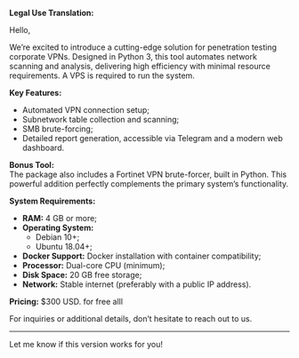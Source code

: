 

**Legal Use Translation:**

Hello,

We’re excited to introduce a cutting-edge solution for penetration testing corporate VPNs. Designed in Python 3, this tool automates network scanning and analysis, delivering high efficiency with minimal resource requirements. A VPS is required to run the system.

**Key Features:**  
- Automated VPN connection setup;  
- Subnetwork table collection and scanning;  
- SMB brute-forcing;  
- Detailed report generation, accessible via Telegram and a modern web dashboard.  

**Bonus Tool:**  
The package also includes a Fortinet VPN brute-forcer, built in Python. This powerful addition perfectly complements the primary system’s functionality.

**System Requirements:**  
- **RAM:** 4 GB or more;  
- **Operating System:**  
   - Debian 10+;  
   - Ubuntu 18.04+;  
- **Docker Support:** Docker installation with container compatibility;  
- **Processor:** Dual-core CPU (minimum);  
- **Disk Space:** 20 GB free storage;  
- **Network:** Stable internet (preferably with a public IP address).  

**Pricing:** $300 USD.  for free alll

For inquiries or additional details, don’t hesitate to reach out to us.  

--- 

Let me know if this version works for you!
